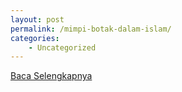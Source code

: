 ```yaml
---
layout: post
permalink: /mimpi-botak-dalam-islam/
categories:
    - Uncategorized
---
```


[Baca Selengkapnya](/10)
